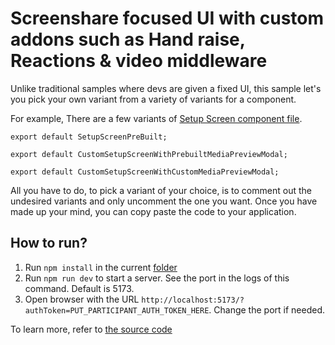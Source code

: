 # Screenshare focused UI with custom addons such as Hand raise, Reactions & video middleware

Unlike traditional samples where devs are given a fixed UI, this sample let's you pick your own variant from a variety of variants for a component.

For example, There are a few variants of [Setup Screen component file](./src/components/setup-screen.tsx).

```tsx
export default SetupScreenPreBuilt;

export default CustomSetupScreenWithPrebuiltMediaPreviewModal;

export default CustomSetupScreenWithCustomMediaPreviewModal;
```

All you have to do, to pick a variant of your choice, is to comment out the undesired variants and only uncomment the one you want. Once you have made up your mind, you can copy paste the code to your application.

## How to run?

1. Run `npm install` in the current [folder](./)
2. Run `npm run dev` to start a server. See the port in the logs of this command. Default is 5173.
3. Open browser with the URL `http://localhost:5173/?authToken=PUT_PARTICIPANT_AUTH_TOKEN_HERE`. Change the port if needed.

To learn more, refer to [the source code](./src/App.tsx)
